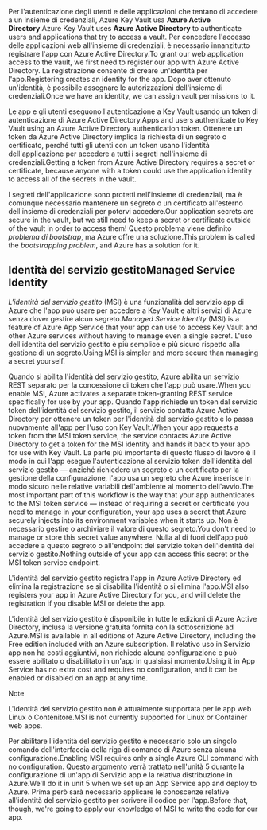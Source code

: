 <span data-ttu-id="027f9-101">Per l'autenticazione degli utenti e delle applicazioni che tentano di accedere a un insieme di credenziali, Azure Key Vault usa **Azure Active Directory**.</span><span class="sxs-lookup"><span data-stu-id="027f9-101">Azure Key Vault uses **Azure Active Directory** to authenticate users and applications that try to access a vault.</span></span> <span data-ttu-id="027f9-102">Per concedere l'accesso delle applicazioni web all'insieme di credenziali, è necessario innanzitutto registrare l'app con Azure Active Directory.</span><span class="sxs-lookup"><span data-stu-id="027f9-102">To grant our web application access to the vault, we first need to register our app with Azure Active Directory.</span></span> <span data-ttu-id="027f9-103">La registrazione consente di creare un'identità per l'app.</span><span class="sxs-lookup"><span data-stu-id="027f9-103">Registering creates an identity for the app.</span></span> <span data-ttu-id="027f9-104">Dopo aver ottenuto un'identità, è possibile assegnare le autorizzazioni dell'insieme di credenziali.</span><span class="sxs-lookup"><span data-stu-id="027f9-104">Once we have an identity, we can assign vault permissions to it.</span></span>

<span data-ttu-id="027f9-105">Le app e gli utenti eseguono l'autenticazione a Key Vault usando un token di autenticazione di Azure Active Directory.</span><span class="sxs-lookup"><span data-stu-id="027f9-105">Apps and users authenticate to Key Vault using an Azure Active Directory authentication token.</span></span> <span data-ttu-id="027f9-106">Ottenere un token da Azure Active Directory implica la richiesta di un segreto o certificato, perché tutti gli utenti con un token usano l'identità dell'applicazione per accedere a tutti i segreti nell'insieme di credenziali.</span><span class="sxs-lookup"><span data-stu-id="027f9-106">Getting a token from Azure Active Directory requires a secret or certificate, because anyone with a token could use the application identity to access all of the secrets in the vault.</span></span>

<span data-ttu-id="027f9-107">I segreti dell'applicazione sono protetti nell'insieme di credenziali, ma è comunque necessario mantenere un segreto o un certificato all'esterno dell'insieme di credenziali per potervi accedere.</span><span class="sxs-lookup"><span data-stu-id="027f9-107">Our application secrets are secure in the vault, but we still need to keep a secret or certificate outside of the vault in order to access them!</span></span> <span data-ttu-id="027f9-108">Questo problema viene definito  *problema di bootstrap*, ma Azure offre una soluzione.</span><span class="sxs-lookup"><span data-stu-id="027f9-108">This problem is called the *bootstrapping problem*, and Azure has a solution for it.</span></span>

## <a name="managed-service-identity"></a><span data-ttu-id="027f9-109">Identità del servizio gestito</span><span class="sxs-lookup"><span data-stu-id="027f9-109">Managed Service Identity</span></span>

<span data-ttu-id="027f9-110">*L'identità del servizio gestito* (MSI) è una funzionalità del servizio app di Azure che l'app può usare per accedere a Key Vault e altri servizi di Azure senza dover gestire alcun segreto.</span><span class="sxs-lookup"><span data-stu-id="027f9-110">*Managed Service Identity* (MSI) is a feature of Azure App Service that your app can use to access Key Vault and other Azure services without having to manage even a single secret.</span></span> <span data-ttu-id="027f9-111">L'uso dell'identità del servizio gestito è più semplice e più sicuro rispetto alla gestione di un segreto.</span><span class="sxs-lookup"><span data-stu-id="027f9-111">Using MSI is simpler and more secure than managing a secret yourself.</span></span>

<span data-ttu-id="027f9-112">Quando si abilita l'identità del servizio gestito, Azure abilita un servizio REST separato per la concessione di token che l'app può usare.</span><span class="sxs-lookup"><span data-stu-id="027f9-112">When you enable MSI, Azure activates a separate token-granting REST service specifically for use by your app.</span></span> <span data-ttu-id="027f9-113">Quando l'app richiede un token dal servizio token dell'identità del servizio gestito, il servizio contatta Azure Active Directory per ottenere un token per l'identità del servizio gestito e lo passa nuovamente all'app per l'uso con Key Vault.</span><span class="sxs-lookup"><span data-stu-id="027f9-113">When your app requests a token from the MSI token service, the service contacts Azure Active Directory to get a token for the MSI identity and hands it back to your app for use with Key Vault.</span></span> <span data-ttu-id="027f9-114">La parte più importante di questo flusso di lavoro è il modo in cui l'app esegue l'autenticazione al servizio token dell'identità del servizio gestito &mdash; anziché richiedere un segreto o un certificato per la gestione della configurazione, l'app usa un segreto che Azure inserisce in modo sicuro nelle relative variabili dell'ambiente al momento dell'avvio.</span><span class="sxs-lookup"><span data-stu-id="027f9-114">The most important part of this workflow is the way that your app authenticates to the MSI token service &mdash; instead of requiring a secret or certificate you need to manage in your configuration, your app uses a secret that Azure securely injects into its environment variables when it starts up.</span></span> <span data-ttu-id="027f9-115">Non è necessario gestire o archiviare il valore di questo segreto.</span><span class="sxs-lookup"><span data-stu-id="027f9-115">You don't need to manage or store this secret value anywhere.</span></span> <span data-ttu-id="027f9-116">Nulla al di fuori dell'app può accedere a questo segreto o all'endpoint del servizio token dell'identità del servizio gestito.</span><span class="sxs-lookup"><span data-stu-id="027f9-116">Nothing outside of your app can access this secret or the MSI token service endpoint.</span></span>

<span data-ttu-id="027f9-117">L'identità del servizio gestito registra l'app in Azure Active Directory ed elimina la registrazione se si disabilita l'identità o si elimina l'app.</span><span class="sxs-lookup"><span data-stu-id="027f9-117">MSI also registers your app in Azure Active Directory for you, and will delete the registration if you disable MSI or delete the app.</span></span>

<span data-ttu-id="027f9-118">L'identità del servizio gestito è disponibile in tutte le edizioni di Azure Active Directory, inclusa la versione gratuita fornita con la sottoscrizione ad Azure.</span><span class="sxs-lookup"><span data-stu-id="027f9-118">MSI is available in all editions of Azure Active Directory, including the Free edition included with an Azure subscription.</span></span> <span data-ttu-id="027f9-119">Il relativo uso in Servizio app non ha costi aggiuntivi, non richiede alcuna configurazione e può essere abilitato o disabilitato in un'app in qualsiasi momento.</span><span class="sxs-lookup"><span data-stu-id="027f9-119">Using it in App Service has no extra cost and requires no configuration, and it can be enabled or disabled on an app at any time.</span></span>

> [!NOTE]
> <span data-ttu-id="027f9-120">L'identità del servizio gestito non è attualmente supportata per le app web Linux o Contenitore.</span><span class="sxs-lookup"><span data-stu-id="027f9-120">MSI is not currently supported for Linux or Container web apps.</span></span>

<span data-ttu-id="027f9-121">Per abilitare l'identità del servizio gestito è necessario solo un singolo comando dell'interfaccia della riga di comando di Azure senza alcuna configurazione.</span><span class="sxs-lookup"><span data-stu-id="027f9-121">Enabling MSI requires only a single Azure CLI command with no configuration.</span></span> <span data-ttu-id="027f9-122">Questo argomento verrà trattato nell'unità 5 durante la configurazione di un'app di Servizio app e la relativa distribuzione in Azure.</span><span class="sxs-lookup"><span data-stu-id="027f9-122">We'll do it in unit 5 when we set up an App Service app and deploy to Azure.</span></span> <span data-ttu-id="027f9-123">Prima però sarà necessario applicare le conoscenze relative all'identità del servizio gestito per scrivere il codice per l'app.</span><span class="sxs-lookup"><span data-stu-id="027f9-123">Before that, though, we're going to apply our knowledge of MSI to write the code for our app.</span></span>